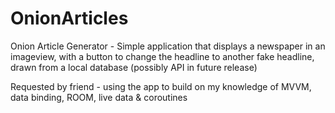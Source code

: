# OnionArticles
Onion Article Generator - Simple application that displays a newspaper in an imageview, with a button to change the headline to another fake headline, drawn from a local database (possibly API in future release)

Requested by friend - using the app to build on my knowledge of MVVM, data binding, ROOM, live data & coroutines

